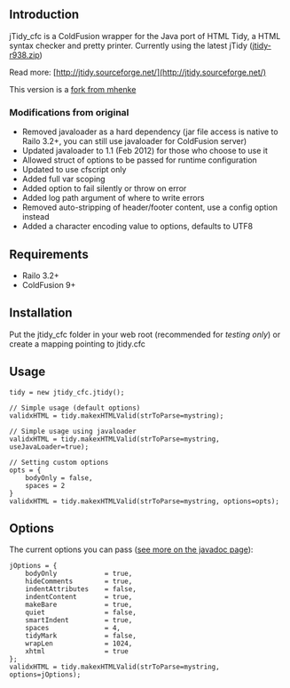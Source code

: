 ## Introduction

jTidy_cfc is a ColdFusion wrapper for the Java port of HTML Tidy, a HTML syntax checker and pretty printer. Currently using the latest jTidy ([jtidy-r938.zip](http://sourceforge.net/projects/jtidy/files))

Read more: [http://jtidy.sourceforge.net/](http://jtidy.sourceforge.net/)

This version is a [fork from mhenke](https://github.com/mhenke/jtidy_cfc)

### Modifications from original

*  Removed javaloader as a hard dependency (jar file access is native to Railo 3.2+, you can still use javaloader for ColdFusion server)
*  Updated javaloader to 1.1 (Feb 2012) for those who choose to use it
*  Allowed struct of options to be passed for runtime configuration
*  Updated to use cfscript only
*  Added full var scoping
*  Added option to fail silently or throw on error
*  Added log path argument of where to write errors
*  Removed auto-stripping of header/footer content, use a config option instead
*  Added a character encoding value to options, defaults to UTF8


## Requirements
* Railo 3.2+
* ColdFusion 9+


## Installation
Put the jtidy\_cfc folder in your web root (recommended for _testing only_) or create a mapping pointing to jtidy.cfc


## Usage

    tidy = new jtidy_cfc.jtidy();

    // Simple usage (default options)
    validxHTML = tidy.makexHTMLValid(strToParse=mystring);

    // Simple usage using javaloader
    validxHTML = tidy.makexHTMLValid(strToParse=mystring, useJavaLoader=true);

    // Setting custom options
    opts = {
        bodyOnly = false,
        spaces = 2
    }
    validxHTML = tidy.makexHTMLValid(strToParse=mystring, options=opts);

## Options

The current options you can pass ([see more on the javadoc page](http://jtidy.sourceforge.net/apidocs/org/w3c/tidy/Configuration.html)):

    jOptions = {
        bodyOnly			= true,
        hideComments		= true,
        indentAttributes	= false,
        indentContent 		= true,
        makeBare			= true,
        quiet 				= false,
        smartIndent 		= true,
        spaces				= 4,
        tidyMark			= false,
        wrapLen 			= 1024,
        xhtml 				= true
    };
    validxHTML = tidy.makexHTMLValid(strToParse=mystring, options=jOptions);
